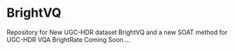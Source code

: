 # BrightVQ
Repository for New UGC-HDR dataset BrightVQ and a new SOAT method for UGC-HDR VQA BrightRate
Coming Soon....
